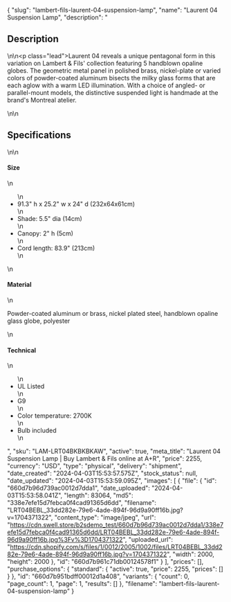 {
  "slug": "lambert-fils-laurent-04-suspension-lamp",
  "name": "Laurent 04 Suspension Lamp",
  "description": "<h2>Description</h2>\n<!-- split -->\n<p class=\"lead\">Laurent 04 reveals a unique pentagonal form in this variation on Lambert &amp; Fils' collection featuring 5 handblown opaline globes. The geometric metal panel in polished brass, nickel-plate or varied colors of powder-coated aluminum bisects the milky glass forms that are each aglow with a warm LED illumination. With a choice of angled- or parallel-mount models, the distinctive suspended light is handmade at the brand's Montreal atelier.  </p>\n<!-- split -->\n<h2>Specifications</h2>\n<!-- split -->\n<h4>Size</h4>\n<ul>\n<li>91.3\" h x 25.2\" w x 24\" d (232x64x61cm)</li>\n<li>Shade: 5.5\" dia (14cm)</li>\n<li>Canopy: 2\" h (5cm)</li>\n<li>Cord length: 83.9\" (213cm)</li>\n</ul>\n<h4>Material</h4>\n<p>Powder-coated aluminum or brass, nickel plated steel, handblown opaline glass globe, polyester</p>\n<h4>Technical</h4>\n<ul>\n<li>UL Listed</li>\n<li>G9</li>\n<li>Color temperature: 2700K</li>\n<li>Bulb included</li>\n</ul>",
  "sku": "LAM-LRT04BKBKBKAW",
  "active": true,
  "meta_title": "Laurent 04 Suspension Lamp | Buy Lambert & Fils online at A+R",
  "price": 2255,
  "currency": "USD",
  "type": "physical",
  "delivery": "shipment",
  "date_created": "2024-04-03T15:53:57.575Z",
  "stock_status": null,
  "date_updated": "2024-04-03T15:53:59.095Z",
  "images": [
    {
      "file": {
        "id": "660d7b96d739ac0012d7dda1",
        "date_uploaded": "2024-04-03T15:53:58.041Z",
        "length": 83064,
        "md5": "338e7efe15d7febca0f4cad91365d6dd",
        "filename": "LRT04BEBL_33dd282e-79e6-4ade-894f-96d9a90ff16b.jpg?v=1704371322",
        "content_type": "image/jpeg",
        "url": "https://cdn.swell.store/b2sdemo_test/660d7b96d739ac0012d7dda1/338e7efe15d7febca0f4cad91365d6dd/LRT04BEBL_33dd282e-79e6-4ade-894f-96d9a90ff16b.jpg%3Fv%3D1704371322",
        "uploaded_url": "https://cdn.shopify.com/s/files/1/0012/2005/1002/files/LRT04BEBL_33dd282e-79e6-4ade-894f-96d9a90ff16b.jpg?v=1704371322",
        "width": 2000,
        "height": 2000
      },
      "id": "660d7b961c71db00124578f1"
    }
  ],
  "prices": [],
  "purchase_options": {
    "standard": {
      "active": true,
      "price": 2255,
      "prices": []
    }
  },
  "id": "660d7b951bdff00012d1a408",
  "variants": {
    "count": 0,
    "page_count": 1,
    "page": 1,
    "results": []
  },
  "filename": "lambert-fils-laurent-04-suspension-lamp"
}